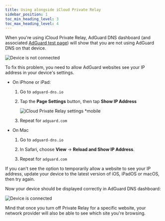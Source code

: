 ```yaml
---
title: Using alongside iCloud Private Relay
sidebar_position: 1
toc_min_heading_level: 3
toc_max_heading_level: 4
---
```


When you're using iCloud Private Relay, AdGuard DNS dashboard (and associated [AdGuard test page](https://adguard.com/en/test.html)) will show that you are not using AdGuard DNS on that device.

![Device is not connected](https://cdn.adtidy.org/content/kb/dns/private/solving_problems/icloud_private_relay/device-not-connected.jpeg)

To fix this problem, you need to allow AdGuard websites see your IP address in your device's settings.

- On iPhone or iPad:

    1. Go to `adguard-dns.io`

    1. Tap the **Page Settings** button, then tap **Show IP Address**

        ![iCloud Private Relay settings *mobile](https://cdn.adtidy.org/content/kb/dns/private/solving_problems/icloud_private_relay/icloudpr.jpg)

    1. Repeat for `adguard.com`

- On Mac

    1. Go to `adguard-dns.io`

    1. In Safari, choose **View** → **Reload and Show IP Address**.

    1. Repeat for `adguard.com`

If you can't see the option to temporarily allow a website to see your IP address, update your device to the latest version of iOS, iPadOS or macOS, then try again.

Now your device should be displayed correctly in AdGuard DNS dashboard:

![Device is connected](https://cdn.adtidy.org/content/kb/dns/private/solving_problems/icloud_private_relay/device-connected.jpeg)

Mind that once you turn off Private Relay for a specific website, your network provider will also be able to see which site you're browsing.
